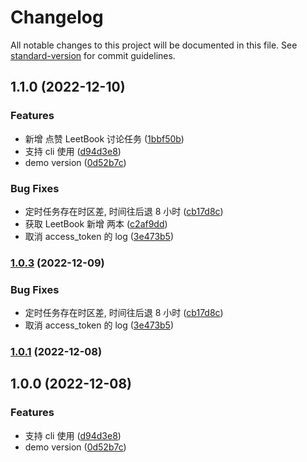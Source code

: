 # Changelog

All notable changes to this project will be documented in this file. See [standard-version](https://github.com/conventional-changelog/standard-version) for commit guidelines.

## 1.1.0 (2022-12-10)


### Features

* 新增 点赞 LeetBook 讨论任务 ([1bbf50b](https://github.com/xjq7/lc-helper/commit/1bbf50bad2202ca000deb16a90503a8aa7505a4d))
* 支持 cli 使用 ([d94d3e8](https://github.com/xjq7/lc-helper/commit/d94d3e8a7af560b9ff3fe9b9bc4a971c6838d680))
* demo version ([0d52b7c](https://github.com/xjq7/lc-helper/commit/0d52b7c2bf8a54bb2679ecd25c3f9a8277b3965a))


### Bug Fixes

* 定时任务存在时区差, 时间往后退 8 小时 ([cb17d8c](https://github.com/xjq7/lc-helper/commit/cb17d8cfc6c0396f7475bfa52352741642fe5637))
* 获取 LeetBook 新增 两本 ([c2af9dd](https://github.com/xjq7/lc-helper/commit/c2af9dd0310e42ebedcc1b687e7d43f095c286d6))
* 取消 access_token 的 log ([3e473b5](https://github.com/xjq7/lc-helper/commit/3e473b54fda41dd55cea3efd38c2218511889e07))

### [1.0.3](https://github.com/xjq7/lc-helper/compare/v1.0.1...v1.0.3) (2022-12-09)


### Bug Fixes

* 定时任务存在时区差, 时间往后退 8 小时 ([cb17d8c](https://github.com/xjq7/lc-helper/commit/cb17d8cfc6c0396f7475bfa52352741642fe5637))
* 取消 access_token 的 log ([3e473b5](https://github.com/xjq7/lc-helper/commit/3e473b54fda41dd55cea3efd38c2218511889e07))

### [1.0.1](https://github.com/xjq7/lc-helper/compare/v1.0.0...v1.0.1) (2022-12-08)

## 1.0.0 (2022-12-08)


### Features

* 支持 cli 使用 ([d94d3e8](https://github.com/xjq7/lc-helper/commit/d94d3e8a7af560b9ff3fe9b9bc4a971c6838d680))
* demo version ([0d52b7c](https://github.com/xjq7/lc-helper/commit/0d52b7c2bf8a54bb2679ecd25c3f9a8277b3965a))

